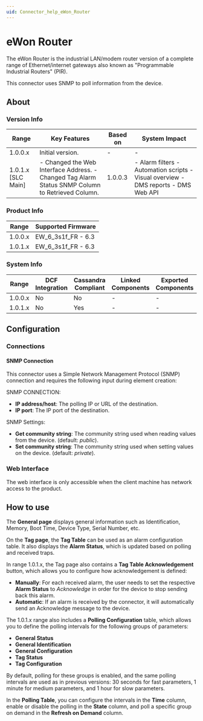 ```yaml
---
uid: Connector_help_eWon_Router
---
```


# eWon Router

The eWon Router is the industrial LAN/modem router version of a complete range of Ethernet/internet gateways also known as "Programmable Industrial Routers" (PIR).

This connector uses SNMP to poll information from the device.

## About

### Version Info

| **Range**            | **Key Features**                                                                                  | **Based on** | **System Impact**                                                                   |
|----------------------|---------------------------------------------------------------------------------------------------|--------------|-------------------------------------------------------------------------------------|
| 1.0.0.x              | Initial version.                                                                                  | \-           | \-                                                                                  |
| 1.0.1.x \[SLC Main\] | \- Changed the Web Interface Address. - Changed Tag Alarm Status SNMP Column to Retrieved Column. | 1.0.0.3      | \- Alarm filters - Automation scripts - Visual overview - DMS reports - DMS Web API |

### Product Info

| Range     | Supported Firmware     |
|-----------|------------------------|
| 1.0.0.x   | EW_6_3s1f_FR - 6.3     |
| 1.0.1.x   | EW_6_3s1f_FR - 6.3     |

### System Info

| Range     | DCF Integration     | Cassandra Compliant     | Linked Components     | Exported Components     |
|-----------|---------------------|-------------------------|-----------------------|-------------------------|
| 1.0.0.x   | No                  | No                      | \-                    | \-                      |
| 1.0.1.x   | No                  | Yes                     | \-                    | \-                      |

## Configuration

### Connections

#### SNMP Connection

This connector uses a Simple Network Management Protocol (SNMP) connection and requires the following input during element creation:

SNMP CONNECTION:

- **IP address/host**: The polling IP or URL of the destination.
- **IP port**: The IP port of the destination.

SNMP Settings:

- **Get community string**: The community string used when reading values from the device. (default: *public*).
- **Set community string**: The community string used when setting values on the device. (default: *private*).

### Web Interface

The web interface is only accessible when the client machine has network access to the product.

## How to use

The **General page** displays general information such as Identification, Memory, Boot Time, Device Type, Serial Number, etc.

On the **Tag page**, the **Tag Table** can be used as an alarm configuration table. It also displays the **Alarm Status**, which is updated based on polling and received traps.

In range 1.0.1.x, the Tag page also contains a **Tag Table Acknowledgement** button, which allows you to configure how acknowledgement is defined:

- **Manually**: For each received alarm, the user needs to set the respective **Alarm Status** to *Acknowledge* in order for the device to stop sending back this alarm.
- **Automatic**: If an alarm is received by the connector, it will automatically send an Acknowledge message to the device.

The 1.0.1.x range also includes a **Polling Configuration** table, which allows you to define the polling intervals for the following groups of parameters:

- **General Status**
- **General Identification**
- **General Configuration**
- **Tag Status**
- **Tag Configuration**

By default, polling for these groups is enabled, and the same polling intervals are used as in previous versions: 30 seconds for fast parameters, 1 minute for medium parameters, and 1 hour for slow parameters.

In the **Polling Table**, you can configure the intervals in the **Time** column, enable or disable the polling in the **State** column, and poll a specific group on demand in the **Refresh on Demand** column.
